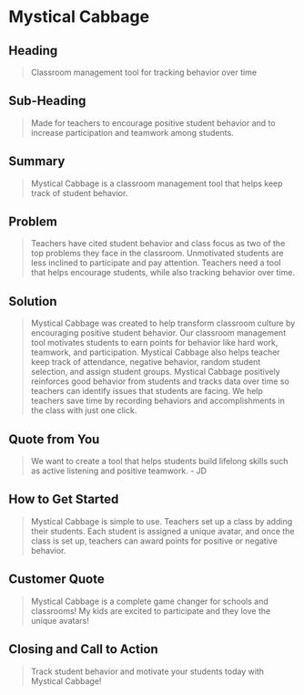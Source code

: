 # Mystical Cabbage #

## Heading ##
 > Classroom management tool for tracking behavior over time

## Sub-Heading ##
  > Made for teachers to encourage positive student behavior and to increase participation and teamwork among students.

## Summary ##
  > Mystical Cabbage is a classroom management tool that helps keep track of student behavior. 

## Problem ##
  > Teachers have cited student behavior and class focus as two of the top problems they face in the classroom. Unmotivated students are less inclined to participate and pay attention. Teachers need a tool that helps encourage students, while also tracking behavior over time.


## Solution ##
  > Mystical Cabbage was created to help transform classroom culture by encouraging positive student behavior. Our classroom management tool motivates students to earn points for behavior like hard work, teamwork, and participation. Mystical Cabbage also helps teacher keep track of attendance, negative behavior, random student selection, and assign student groups. Mystical Cabbage positively reinforces good behavior from students and tracks data over time so teachers can identify issues that students are facing. We help teachers save time by recording behaviors and accomplishments in the class with just one click. 

## Quote from You ##
  > We want to create a tool that helps students build lifelong skills such as active listening and positive teamwork.  - JD

## How to Get Started ##
  > Mystical Cabbage is simple to use. Teachers set up a class by adding their students. Each student is assigned a unique avatar, and once the class is set up, teachers can award points for positive or negative behavior.

## Customer Quote ##
  > Mystical Cabbage is a complete game changer for schools and classrooms! My kids are excited to participate and they love the unique avatars!

## Closing and Call to Action ##
  > Track student behavior and motivate your students today with Mystical Cabbage!
